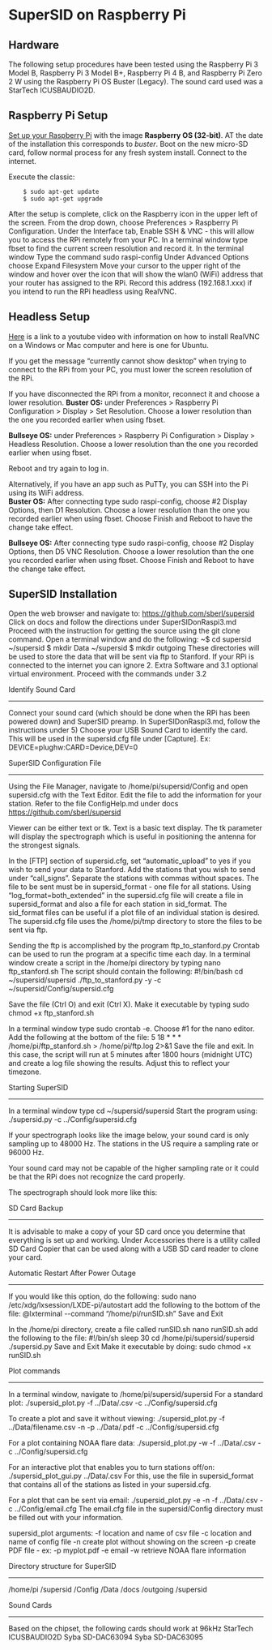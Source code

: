 ﻿# SuperSID on Raspberry Pi

## Hardware

The following setup procedures have been tested using the Raspberry Pi 3 Model B, Raspberry Pi 3 Model B+, Raspberry Pi 4 B, and Raspberry Pi Zero 2 W using the Raspberry Pi OS Buster (Legacy). 
The sound card used was a StarTech ICUSBAUDIO2D.  

## Raspberry Pi Setup

[Set up your Raspberry Pi](https://www.raspberrypi.com/documentation/computers/getting-started.html#setting-up-your-raspberry-pi) with the image **Raspberry OS (32-bit)**. AT the date of the installation this corresponds to *buster*.
Boot on the new micro-SD card, follow normal process for any fresh system install. Connect to the internet.

Execute the classic:
```console
    $ sudo apt-get update
    $ sudo apt-get upgrade
```
After the setup is complete, click on the Raspberry icon in the upper left of the screen.
From the drop down, choose Preferences > Raspberry Pi Configuration.
Under the Interface tab, Enable SSH & VNC - this will allow you to access the RPi remotely from your PC.
In a terminal window type fbset to find the current screen resolution and record it.
In the terminal window
Type the command sudo raspi-config
Under Advanced Options choose Expand Filesystem
Move your cursor to the upper right of the window and hover over the icon that will show the wlan0 (WiFi) address that your router has assigned to the RPi.  Record this address (192.168.1.xxx) if you intend to run the RPi headless using RealVNC.  


## Headless Setup

[Here](https://youtu.be/NWBmYnNvN3A) is a link to a youtube video with information on how to install RealVNC on a Windows or Mac computer and here is one for Ubuntu.
  
If you get the message “currently cannot show desktop” when trying to connect to the RPi from your PC, you must lower the screen resolution of the RPi.


If you have disconnected the RPi from a monitor, reconnect it and choose a lower resolution.
**Buster OS:** under Preferences > Raspberry Pi Configuration > Display > Set Resolution.  Choose a lower resolution than the one you recorded earlier when using fbset.

**Bullseye OS:** under Preferences > Raspberry Pi Configuration > Display > Headless Resolution.  Choose a lower resolution than the one you recorded earlier when using fbset.

Reboot and try again to log in.

Alternatively, if you have an app such as PuTTy, you can SSH into the Pi using its WiFi address.  
**Buster OS:** After connecting type sudo raspi-config, choose #2 Display Options, then D1 Resolution.  Choose a lower resolution than the one you recorded earlier when using fbset.  Choose Finish and Reboot to have the change take effect.

**Bullseye OS:**  After connecting type sudo raspi-config, choose #2 Display Options, then D5 VNC Resolution.  Choose a lower resolution than the one you recorded earlier when using fbset.  Choose Finish and Reboot to have the change take effect.


## SuperSID Installation



Open the web browser and navigate to: https://github.com/sberl/supersid
Click on docs and follow the directions under SuperSIDonRaspi3.md
Proceed with the instruction for getting the source using the git clone command.
Open a terminal window and do the following:
~$ cd supersid
~/supersid $ mkdir Data
~/supersid $ mkdir outgoing
These directories will be used to store the data that will be sent via ftp to Stanford.
If your RPi is connected to the internet you can ignore 2. Extra Software and 3.1 optional virtual environment.
Proceed with the commands under 3.2


Identify Sound Card
________________




Connect your sound card (which should be done when the RPi has been powered down) and SuperSID preamp.
In SuperSIDonRaspi3.md, follow the instructions under 5) Choose your USB Sound Card to identify the card.  This will be used in the supersid.cfg file under [Capture].  Ex: DEVICE=plughw:CARD=Device,DEV=0 


SuperSID Configuration File
________________




Using the File Manager, navigate to /home/pi/supersid/Config and open supersid.cfg with the Text Editor.
Edit the file to add the information for your station.  Refer to the file ConfigHelp.md under docs https://github.com/sberl/supersid  


Viewer can be either text or tk.  Text is a basic text display.  The tk parameter will display the spectrograph which is useful in positioning the antenna for the strongest signals.  


In the [FTP] section of supersid.cfg, set “automatic_upload” to yes if you wish to send your data to Stanford.  Add the stations that you wish to send under “call_signs”.  Separate the stations with commas without spaces.  The file to be sent must be in supersid_format - one file for all stations.  Using “log_format=both_extended” in the supersid.cfg file will create a file in supersid_format and also a file for each station in sid_format.  The sid_format files can be useful if a plot file of an individual station is desired.
The supersid.cfg file uses the /home/pi/tmp directory to store the files to be sent via ftp.


Sending the ftp is accomplished by the program ftp_to_stanford.py
Crontab can be used to run the program at a specific time each day.
In a terminal window create a script in the /home/pi directory by typing nano ftp_stanford.sh   The script should contain the following: 
#!/bin/bash
cd ~/supersid/supersid
./ftp_to_stanford.py -y -c ~/supersid/Config/supersid.cfg


Save the file (Ctrl O) and exit (Ctrl X).
Make it executable by typing sudo chmod +x ftp_stanford.sh 


In a terminal window type sudo crontab -e.  Choose #1 for the nano editor.  Add the following at the bottom of the file:
5 18 * * * /home/pi/ftp_stanford.sh > /home/pi/ftp.log 2>&1
Save the file and exit.
In this case, the script will run at 5 minutes after 1800 hours (midnight UTC) and create a log file showing the results.  Adjust this to reflect your timezone. 


Starting SuperSID
________________




In a terminal window type cd ~/supersid/supersid
Start the program using: ./supersid.py -c ../Config/supersid.cfg


If your spectrograph looks like the image below, your sound card is only sampling up to 48000 Hz.  The stations in the US require a sampling rate or 96000 Hz.  
  



Your sound card may not be capable of the higher sampling rate or it could be that the RPi does not recognize the card properly.  


The spectrograph should look more like this:
  



SD Card Backup
________________




It is advisable to make a copy of your SD card once you determine that everything is set up and working.  Under Accessories there is a utility called SD Card Copier that can be used along with a USB SD card reader to clone your card.


Automatic Restart After Power Outage
________________




If you would like this option, do the following:
sudo nano /etc/xdg/lxsession/LXDE-pi/autostart
add the following to the bottom of the file:
@lxterminal --command “/home/pi/runSID.sh”
Save and Exit


In the /home/pi directory, create a file called runSID.sh
nano runSID.sh
add the following to the file:
#!/bin/sh
sleep 30
cd /home/pi/supersid/supersid
./supersid.py
Save and Exit
Make it executable by doing:
sudo chmod +x runSID.sh


Plot commands
________________




In a terminal window, navigate to /home/pi/supersid/supersid
For a standard plot:
./supersid_plot.py -f ../Data/<filename>.csv -c ../Config/supersid.cfg


To create a plot and save it without viewing:
./supersid_plot.py -f ../Data/filename.csv -n -p ../Data/<filename>.pdf -c ../Config/supersid.cfg


For a plot containing NOAA flare data:
./supersid_plot.py -w -f ../Data/<filename>.csv -c ../Config/supersid.cfg


For an interactive plot that enables you to turn stations off/on:
./supersid_plot_gui.py ../Data/<filename>.csv
For this, use the file in supersid_format that contains all of the stations as listed in your supersid.cfg.


For a plot that can be sent via email:
./supersid_plot.py -e -n -f ../Data/<filename>.csv
 -c ../Config/email.cfg
The email.cfg file in the supersid/Config directory must be filled out with your information.


supersid_plot arguments:
-f        location and name of csv file
-c        location and name of config file
-n        create plot without showing on the screen
-p        create PDF file - ex: -p myplot.pdf
-e        email
-w        retrieve NOAA flare information




Directory structure for SuperSID
________________




/home/pi
        /supersid
                /Config
                /Data
                /docs
                /outgoing
                /supersid


Sound Cards
________________




Based on the chipset, the following cards should work at 96kHz
StarTech ICUSBAUDIO2D
Syba SD-DAC63094
Syba SD-DAC63095
